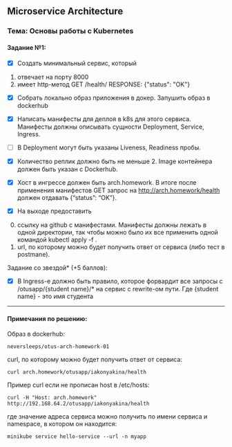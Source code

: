 ## Microservice Architecture
### Тема: Основы работы с Kubernetes
#### Задание №1:
- [x] Создать минимальный сервис, который 
1) отвечает на порту 8000
2) имеет http-метод 
GET /health/
RESPONSE: {"status": "OK"}

- [x] Cобрать локально образ приложения в докер. Запушить образ в dockerhub

- [x] Написать манифесты для деплоя в k8s для этого сервиса. Манифесты должны описывать сущности Deployment, Service, Ingress. 
- [ ] В Deployment могут быть указаны Liveness, Readiness пробы. 
- [x] Количество реплик должно быть не меньше 2. Image контейнера должен быть указан с Dockerhub.

- [x] Хост в ингрессе должен быть arch.homework. В итоге после применения манифестов GET запрос на http://arch.homework/health должен отдавать {“status”: “OK”}.

- [x] На выходе предоставить
0) ссылку на github c манифестами. Манифесты должны лежать в одной директории, так чтобы можно было их все применить одной командой kubectl apply -f .
1) url, по которому можно будет получить ответ от сервиса (либо тест в postmanе).

Задание со звездой* (+5 баллов):
- [x] В Ingress-е должно быть правило, которое форвардит все запросы с /otusapp/{student name}/* на сервис с rewrite-ом пути. Где {student name} - это имя студента

------------------------------------------------------------------
#### Примечания по решению:

Образ в dockerhub: 
    
    neversleeps/otus-arch-homework-01

сurl, по которому можно будет получить ответ от сервиса: 

    curl arch.homework/otusapp/iakonyakina/health
    
Пример сurl если не прописан host в /etc/hosts:
    
    curl -H "Host: arch.homework" http://192.168.64.2/otusapp/iakonyakina/health
    
где значение адреса сервиса можно получить по имени сервиса и namespace, в котором он находится: 
    
    minikube service hello-service --url -n myapp